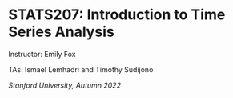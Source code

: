 # STATS207: Introduction to Time Series Analysis

Instructor: Emily Fox

TAs: Ismael Lemhadri and Timothy Sudijono

_Stanford University, Autumn 2022_
